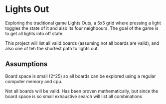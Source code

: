 # Lights Out

Exploring the traditional game Lights Outs, a 5x5 grid where pressing a light 
toggles the state of it and also its four neighbours. The goal of the game is
to get all lights into off state.

This project will list all valid boards (assuming not all boards are valid), 
and also one of teh the shortest path to lights out.

## Assumptions

Board space is small (2^25) so all boards can be explored using a regular 
computer memory and cpu.

Not all boards will be valid. Has been proven mathematically, but since the
board space is so small exhaustive search will list all combinations
